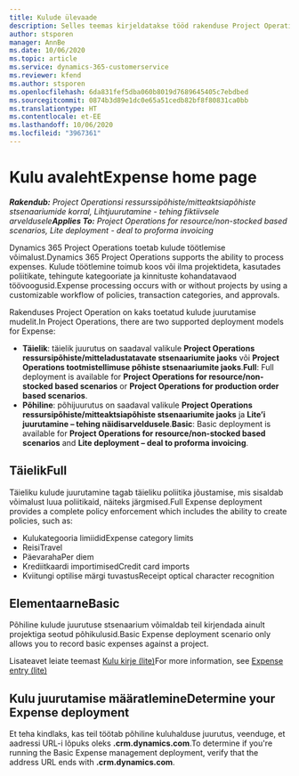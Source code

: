 ```yaml
---
title: Kulude ülevaade
description: Selles teemas kirjeldatakse tööd rakenduse Project Operations kulufunktsioone.
author: stsporen
manager: AnnBe
ms.date: 10/06/2020
ms.topic: article
ms.service: dynamics-365-customerservice
ms.reviewer: kfend
ms.author: stsporen
ms.openlocfilehash: 6da831fef5dba060b8019d7689645405c7ebdbed
ms.sourcegitcommit: 0874b3d89e1dc0e65a51cedb82bf8f80831ca0bb
ms.translationtype: HT
ms.contentlocale: et-EE
ms.lasthandoff: 10/06/2020
ms.locfileid: "3967361"
---
```

# <a name="expense-home-page"></a><span data-ttu-id="93949-103">Kulu avaleht</span><span class="sxs-lookup"><span data-stu-id="93949-103">Expense home page</span></span>

<span data-ttu-id="93949-104">_**Rakendub:** Project Operationsi ressurssipõhiste/mitteaktsiapõhiste stsenaariumide korral,  Lihtjuurutamine - tehing fiktiivsele arveldusele_</span><span class="sxs-lookup"><span data-stu-id="93949-104">_**Applies To:** Project Operations for resource/non-stocked based scenarios, Lite deployment - deal to proforma invoicing_</span></span>


<span data-ttu-id="93949-105">Dynamics 365 Project Operations toetab kulude töötlemise võimalust.</span><span class="sxs-lookup"><span data-stu-id="93949-105">Dynamics 365 Project Operations supports the ability to process expenses.</span></span> <span data-ttu-id="93949-106">Kulude töötlemine toimub koos või ilma projektideta, kasutades poliitikate, tehingute kategooriate ja kinnituste kohandatavaod töövoogusid.</span><span class="sxs-lookup"><span data-stu-id="93949-106">Expense processing occurs with or without projects by using a customizable workflow of policies, transaction categories, and approvals.</span></span>

<span data-ttu-id="93949-107">Rakenduses Project Operation on kaks toetatud kulude juurutamise mudelit.</span><span class="sxs-lookup"><span data-stu-id="93949-107">In Project Operations, there are two supported deployment models for Expense:</span></span> 

- <span data-ttu-id="93949-108">**Täielik**: täielik juurutus on saadaval valikule **Project Operations ressursipõhiste/mitteladustatavate stsenaariumite jaoks** või **Project Operations tootmistellimuse põhiste stsenaariumite jaoks**.</span><span class="sxs-lookup"><span data-stu-id="93949-108">**Full**: Full deployment is available for **Project Operations for resource/non-stocked based scenarios** or **Project Operations for production order based scenarios**.</span></span>
- <span data-ttu-id="93949-109">**Põhiline**: põhijuurutus on saadaval valikule **Project Operations ressursipõhiste/mitteaktsiapõhiste stsenaariumite jaoks** ja **Lite’i juurutamine – tehing näidisarveldusele**.</span><span class="sxs-lookup"><span data-stu-id="93949-109">**Basic**: Basic deployment is available for **Project Operations for resource/non-stocked based scenarios** and **Lite deployment – deal to proforma invoicing**.</span></span>

## <a name="full"></a><span data-ttu-id="93949-110">Täielik</span><span class="sxs-lookup"><span data-stu-id="93949-110">Full</span></span> 
<span data-ttu-id="93949-111">Täieliku kulude juurutamine tagab täieliku poliitika jõustamise, mis sisaldab võimalust luua poliitikaid, näiteks järgmised.</span><span class="sxs-lookup"><span data-stu-id="93949-111">Full Expense deployment provides a complete policy enforcement which includes the ability to create policies, such as:</span></span>

  - <span data-ttu-id="93949-112">Kulukategooria limiidid</span><span class="sxs-lookup"><span data-stu-id="93949-112">Expense category limits</span></span>
  - <span data-ttu-id="93949-113">Reisi</span><span class="sxs-lookup"><span data-stu-id="93949-113">Travel</span></span>
  - <span data-ttu-id="93949-114">Päevaraha</span><span class="sxs-lookup"><span data-stu-id="93949-114">Per diem</span></span>
  - <span data-ttu-id="93949-115">Krediitkaardi importimised</span><span class="sxs-lookup"><span data-stu-id="93949-115">Credit card imports</span></span>
  - <span data-ttu-id="93949-116">Kviitungi optilise märgi tuvastus</span><span class="sxs-lookup"><span data-stu-id="93949-116">Receipt optical character recognition</span></span>

## <a name="basic"></a><span data-ttu-id="93949-117">Elementaarne</span><span class="sxs-lookup"><span data-stu-id="93949-117">Basic</span></span> 
<span data-ttu-id="93949-118">Põhiline kulude juurutuse stsenaarium võimaldab teil kirjendada ainult projektiga seotud põhikulusid.</span><span class="sxs-lookup"><span data-stu-id="93949-118">Basic Expense deployment scenario only allows you to record basic expenses against a project.</span></span> 

<span data-ttu-id="93949-119">Lisateavet leiate teemast [Kulu kirje (lite)](basic-expense.md)</span><span class="sxs-lookup"><span data-stu-id="93949-119">For more information, see [Expense entry (lite)](basic-expense.md)</span></span>

## <a name="determine-your-expense-deployment"></a><span data-ttu-id="93949-120">Kulu juurutamise määratlemine</span><span class="sxs-lookup"><span data-stu-id="93949-120">Determine your Expense deployment</span></span>
<span data-ttu-id="93949-121">Et teha kindlaks, kas teil töötab põhiline kuluhalduse juurutus, veenduge, et aadressi URL-i lõpuks oleks **.crm.dynamics.com**.</span><span class="sxs-lookup"><span data-stu-id="93949-121">To determine if you're running the Basic Expense management deployment, verify that the address URL ends with **.crm.dynamics.com**.</span></span> 
